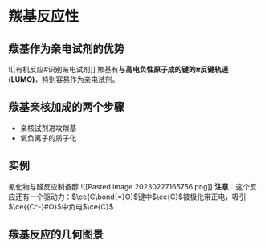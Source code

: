# 羰基反应性
## 羰基作为亲电试剂的优势
![[有机反应#识别亲电试剂]]
羰基有**与高电负性原子成的键的$\pi$反键轨道 (LUMO)**，特别容易作为亲电试剂。
## 羰基亲核加成的两个步骤
* 亲核试剂进攻羰基
* 氧负离子的质子化
## 实例
氰化物与醛反应制备醇
![[Pasted image 20230227165756.png]]
**注意**：这个反应还有一个驱动力：$\ce{C\bond{=}O}$键中$\ce{C}$被极化带正电，吸引$\ce{{C^-}#O}$中负电$\ce{C}$
## 羰基反应的几何图景

